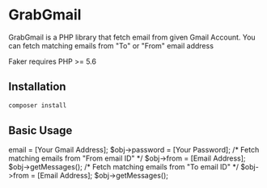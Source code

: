 # GrabGmail

GrabGmail is a PHP library that fetch email from given Gmail Account. You can fetch matching emails from "To" or "From" email address

Faker requires PHP >= 5.6

## Installation

```sh
composer install
```


## Basic Usage

<?php
// require the GrabGmail autoloader

require_once __DIR__ . '/vendor/autoload.php'; 

use GrabGmail\Gmail;

$obj = new Gmail();
$obj->email = [Your Gmail Address];
$obj->password = [Your Password];



/* Fetch matching emails from "From email ID" */
$obj->from = [Email Address];
$obj->getMessages();


/* Fetch matching emails from "To email ID" */
$obj->from = [Email Address];
$obj->getMessages();